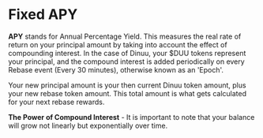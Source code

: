 # Fixed APY

**APY** stands for Annual Percentage Yield. This measures the real rate of return on your principal amount by taking into account the effect of compounding interest. In the case of Dinuu, your $DUU tokens represent your principal, and the compound interest is added periodically on every Rebase event (Every 30 minutes), otherwise known as an 'Epoch'. &#x20;

Your new principal amount is your then current Dinuu token amount, plus your new rebase token amount. This total amount is what gets calculated for your next rebase rewards.&#x20;

**The Power of Compound Interest** - It is important to note that your balance will grow not linearly but exponentially over time.&#x20;
